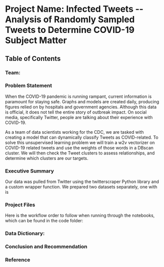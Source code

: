 # Project Name: Infected Tweets -- Analysis of Randomly Sampled Tweets to Determine COVID-19 Subject Matter  
  
## Table of Contents
### Team:
### Problem Statement  
When the COVID-19 pandemic is running rampant, current information is paramount for staying safe. Graphs and models are created daily, producing figures relied on by hospitals and government agencies. Although this data is official, it does not tell the entire story of outbreak impact. On social media, specifically Twitter, people are talking about their experience with COVID-19.  
  
As a team of data scientists working for the CDC, we are tasked with creating a model that can dynamically classify Tweets as COVID-related. To solve this unsupervised learning problem we will train a w2v vectorizer on COVID-19 related tweets and use the weights of those words in a DBscan cluster. We will then check the Tweet clusters to assess relationships, and determine which clusters are our targets.  
  
### Executive Summary  
Our data was pulled from Twitter using the twitterscraper Python library and a custom wrapper function. We prepared two datasets separately, one with is 
### Project Files
Here is the workflow order to follow when running through the notebooks, which can be found in the code folder:  
  
### Data Dictionary:  
  
### Conclusion and Recommendation 
### Reference 
